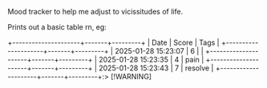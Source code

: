 Mood tracker to help me adjust to vicissitudes of life.

Prints out a basic table rn, eg:

+---------------------+-------+---------+
| Date                | Score | Tags    |
+---------------------+-------+---------+
| 2025-01-28 15:23:07 | 6     |         |
+---------------------+-------+---------+
| 2025-01-28 15:23:35 | 4     | pain    |
+---------------------+-------+---------+
| 2025-01-28 15:23:43 | 7     | resolve |
+---------------------+-------+---------+:> [!WARNING]

